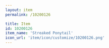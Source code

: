 ```yaml
---
layout: item
permalink: /10200126

title: Item
id: 10200126
item_name: 'Streaked Ponytail'
icon_url: 'item/icon/customize/10200126.png'
---
```

